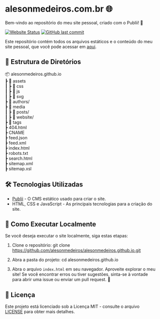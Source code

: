 # alesonmedeiros.com.br 🌐

Bem-vindo ao repositório do meu site pessoal, criado com o Publii! 🚀

[![Website Status](https://img.shields.io/website?url=https%3A%2F%2Falesonmedeiros.github.io)](https://alesonmedeiros.github.io)
[![GitHub last commit](https://img.shields.io/github/last-commit/alesonmedeiros/alesonmedeiros.github.io)](https://github.com/alesonmedeiros/alesonmedeiros.github.io/commits/main)

Este repositório contém todos os arquivos estáticos e o conteúdo do meu site pessoal, que você pode acessar em [aqui](https://alesonmedeiros.github.io).

## 📂 Estrutura de Diretórios
📦 alesonmedeiros.github.io  
┣ 📂 assets  
┃ ┣ 📂 css  
┃ ┣ 📂 js  
┃ ┣ 📂 svg  
┣ 📂 authors/  
┣ 📂 media  
┃ ┣ 📂 posts/  
┃ ┣ 📂 website/  
┣ 📂 tags  
┣ 404.html  
┣ CNAME  
┣ feed.json  
┣ feed.xml  
┣ index.html  
┣ robots.txt  
┣ search.html  
┣ sitemap.xml  
┣ sitemap.xsl  

## 🛠️ Tecnologias Utilizadas
- [Publii](https://getpublii.com/) - O CMS estático usado para criar o site.
- HTML, CSS e JavaScript - As principais tecnologias para a criação do site.

## 🚀 Como Executar Localmente
Se você deseja executar o site localmente, siga estas etapas:
1. Clone o repositório:
git clone https://github.com/alesonmedeiros/alesonmedeiros.github.io.git

2. Abra a pasta do projeto:
cd alesonmedeiros.github.io

3. Abra o arquivo `index.html` em seu navegador.
Aproveite explorar o meu site! Se você encontrar erros ou tiver sugestões, sinta-se à vontade para abrir uma issue ou enviar um pull request. 🙌

## 📝 Licença
Este projeto está licenciado sob a Licença MIT - consulte o arquivo [LICENSE](LICENSE) para obter mais detalhes.